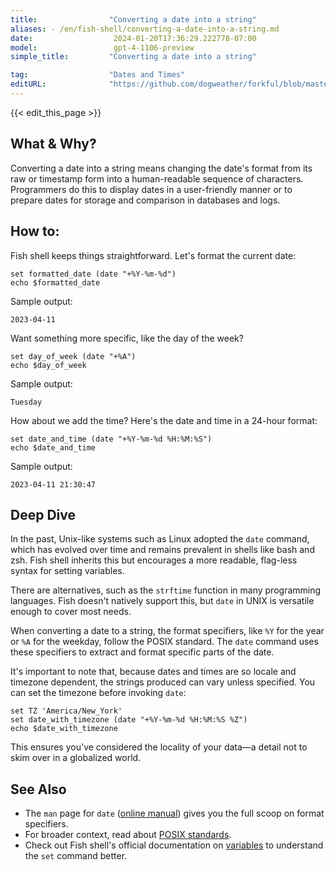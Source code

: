 ```yaml
---
title:                "Converting a date into a string"
aliases: - /en/fish-shell/converting-a-date-into-a-string.md
date:                  2024-01-20T17:36:29.222778-07:00
model:                 gpt-4-1106-preview
simple_title:         "Converting a date into a string"

tag:                  "Dates and Times"
editURL:              "https://github.com/dogweather/forkful/blob/master/content/en/fish-shell/converting-a-date-into-a-string.md"
---
```


{{< edit_this_page >}}

## What & Why?
Converting a date into a string means changing the date's format from its raw or timestamp form into a human-readable sequence of characters. Programmers do this to display dates in a user-friendly manner or to prepare dates for storage and comparison in databases and logs.

## How to:
Fish shell keeps things straightforward. Let's format the current date:

```fish
set formatted_date (date "+%Y-%m-%d")
echo $formatted_date
```

Sample output:
```
2023-04-11
```

Want something more specific, like the day of the week?

```fish
set day_of_week (date "+%A")
echo $day_of_week
```

Sample output:
```
Tuesday
```

How about we add the time? Here's the date and time in a 24-hour format:

```fish
set date_and_time (date "+%Y-%m-%d %H:%M:%S")
echo $date_and_time
```

Sample output:
```
2023-04-11 21:30:47
```

## Deep Dive
In the past, Unix-like systems such as Linux adopted the `date` command, which has evolved over time and remains prevalent in shells like bash and zsh. Fish shell inherits this but encourages a more readable, flag-less syntax for setting variables.

There are alternatives, such as the `strftime` function in many programming languages. Fish doesn't natively support this, but `date` in UNIX is versatile enough to cover most needs.

When converting a date to a string, the format specifiers, like `%Y` for the year or `%A` for the weekday, follow the POSIX standard. The `date` command uses these specifiers to extract and format specific parts of the date.

It's important to note that, because dates and times are so locale and timezone dependent, the strings produced can vary unless specified. You can set the timezone before invoking `date`:

```fish
set TZ 'America/New_York'
set date_with_timezone (date "+%Y-%m-%d %H:%M:%S %Z")
echo $date_with_timezone
```

This ensures you've considered the locality of your data—a detail not to skim over in a globalized world.

## See Also
- The `man` page for `date` ([online manual](https://linux.die.net/man/1/date)) gives you the full scoop on format specifiers.
- For broader context, read about [POSIX standards](https://en.wikipedia.org/wiki/POSIX).
- Check out Fish shell's official documentation on [variables](https://fishshell.com/docs/current/language.html#variables) to understand the `set` command better.
